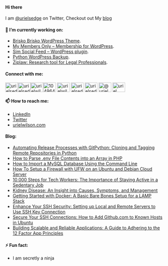 #### Hi there

<!--
**devuri/devuri** is a ✨ _special_ ✨ repository because its `README.md` (this file) appears on your GitHub profile.
-->
I am [@urielsedge](https://twitter.com/urielsedge) on Twitter, Checkout out My [blog](http://urielwilson.com/)

#### 🔭 I’m currently working on:
* [Brisko Brisko WordPress Theme](https://wordpress.org/themes/brisko/).
* [My Members Only – Membership for WordPress](https://wordpress.org/plugins/iceyi-members-only/).
* [Sim Social Feed – WordPress plugin](https://wordpress.org/plugins/sim-social-feed/).
* [Python WordPress Backup](https://github.com/devuri/python-wpbackup).
* [Ziplaw: Research tool for Legal Professionals](http://ziplaw.com/).

<!-- #### 👯 I’m looking to collaborate on ...-->

#### Connect with me:
<p align="left">
<a href="https://codepen.io/devuri" target="blank"><img align="center" src="https://raw.githubusercontent.com/rahuldkjain/github-profile-readme-generator/master/src/images/icons/Social/codepen.svg" alt="urielsedge" height="30" width="40" /></a><a href="https://twitter.com/urielsedge" target="blank"><img align="center" src="https://raw.githubusercontent.com/rahuldkjain/github-profile-readme-generator/master/src/images/icons/Social/twitter.svg" alt="urielsedge" height="30" width="40" /></a><a href="https://linkedin.com/in/urielwilson" target="blank"><img align="center" src="https://raw.githubusercontent.com/rahuldkjain/github-profile-readme-generator/master/src/images/icons/Social/linked-in-alt.svg" alt="urielwilson" height="30" width="40" /></a><a href="https://stackoverflow.com/users/10496432" target="blank"><img align="center" src="https://raw.githubusercontent.com/rahuldkjain/github-profile-readme-generator/master/src/images/icons/Social/stack-overflow.svg" alt="10496432" height="30" width="40" /></a>
<a href="https://kaggle.com/urielwilson" target="blank"><img align="center" src="https://raw.githubusercontent.com/rahuldkjain/github-profile-readme-generator/master/src/images/icons/Social/kaggle.svg" alt="urielwilson" height="30" width="40" /></a>
<a href="https://instagram.com/urielsedge" target="blank"><img align="center" src="https://raw.githubusercontent.com/rahuldkjain/github-profile-readme-generator/master/src/images/icons/Social/instagram.svg" alt="urielsedge" height="30" width="40" /></a>
<a href="https://dribbble.com/urielsedge" target="blank"><img align="center" src="https://raw.githubusercontent.com/rahuldkjain/github-profile-readme-generator/master/src/images/icons/Social/dribbble.svg" alt="urielsedge" height="30" width="40" /></a>
<a href="https://medium.com/@urielsedge" target="blank"><img align="center" src="https://raw.githubusercontent.com/rahuldkjain/github-profile-readme-generator/master/src/images/icons/Social/medium.svg" alt="@urielsedge" height="30" width="40" /></a>
<a href="https://www.youtube.com/channel/UCBOOtQdEGNS71R2cDmn5uQQ" target="blank"><img align="center" src="https://raw.githubusercontent.com/rahuldkjain/github-profile-readme-generator/master/src/images/icons/Social/youtube.svg" alt="uriel wilson" height="30" width="40" /></a>
</p>


<!-- #### 💬 Ask me about ... -->

#### 📫 How to reach me:
* [LinkedIn](https://jm.linkedin.com/in/urielwilson)
* [Twitter](https://twitter.com/urielsedge)
* [urielwilson.com](http://urielwilson.com/)

#### Blog:
<!-- BLOG-POST-LIST:START -->
- [Automating Release Processes with GitPython: Cloning and Tagging Remote Repositories in Python](https://urielwilson.com/automating-release-processes-with-gitpython-cloning-and-tagging-remote-repositories-in-python/)
- [How to Parse .env File Contents into an Array in PHP](https://urielwilson.com/how-to-parse-env-file-contents-into-an-array-in-php/)
- [How to Import a MySQL Database Using the Command Line](https://urielwilson.com/how-to-import-a-mysql-database-using-the-command-line/)
- [How To Setup a Firewall with UFW on an Ubuntu and Debian Cloud Server](https://urielwilson.com/how-to-setup-a-firewall-with-ufw-on-an-ubuntu-and-debian-cloud-server/)
- [10,000 Steps for Tech Workers: The Importance of Staying Active in a Sedentary Job](https://urielwilson.com/10000-steps-for-tech-workers-the-importance-of-staying-active-in-a-sedentary-job/)
- [Kidney Disease: An Insight into Causes, Symptoms, and Management](https://urielwilson.com/kidney-disease-an-insight-into-causes-symptoms-and-management/)
- [Getting Started with Docker: A Basic Bare Bones Setup for a LAMP Stack](https://urielwilson.com/getting-started-with-docker-a-basic-bare-bones-setup-for-a-lamp-stack/)
- [Enhance Your SSH Security: Setting up Local and Remote Servers to Use SSH Key Connection](https://urielwilson.com/enhance-your-ssh-security-setting-up-local-and-remote-servers-to-use-ssh-key-connection/)
- [Secure Your SSH Connections: How to Add Github.com to Known Hosts in Ubuntu](https://urielwilson.com/secure-your-ssh-connections-how-to-add-github-com-to-known-hosts-in-ubuntu/)
- [Building Scalable and Reliable Applications: A Guide to Adhering to the 12 Factor App Principles](https://urielwilson.com/1555-2/)
<!-- BLOG-POST-LIST:END -->


#### ⚡ Fun fact:
* I am secretly a ninja 


